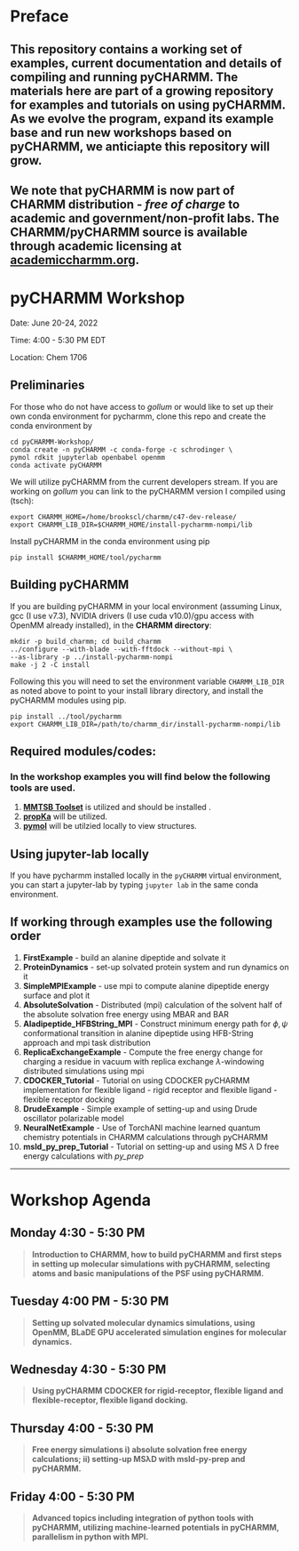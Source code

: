 # Preface
## This repository contains a working set of examples, current documentation and details of compiling and running pyCHARMM. The materials here are part of a growing repository for examples and tutorials on using pyCHARMM. As we evolve the program, expand its example base and run new workshops based on pyCHARMM, we anticiapte this repository will grow. 

## We note that pyCHARMM is now part of CHARMM distribution - _free of charge_ to academic and government/non-profit labs. The CHARMM/pyCHARMM source is available through academic licensing at [academiccharmm.org](https://academiccharmm.org/program).

# pyCHARMM Workshop

Date: June 20-24, 2022

Time: 4:00 - 5:30 PM EDT

Location: Chem 1706

## Preliminaries

For those who do not have access to *gollum* or would like to set up their own conda environment for pycharmm, clone this repo and create the conda environment by

```shell
cd pyCHARMM-Workshop/
conda create -n pyCHARMM -c conda-forge -c schrodinger \
pymol rdkit jupyterlab openbabel openmm
conda activate pyCHARMM
```

We will utilize pyCHARMM from the current developers stream. If you are working on *gollum* you can link to the pyCHARMM version I compiled using (tsch):

```shell
export CHARMM_HOME=/home/brookscl/charmm/c47-dev-release/
export CHARMM_LIB_DIR=$CHARMM_HOME/install-pycharmm-nompi/lib
```

Install pyCHARMM in the conda environment using pip

```shell
pip install $CHARMM_HOME/tool/pycharmm
```

## Building pyCHARMM

If you are building pyCHARMM in your local environment (assuming Linux, gcc (I use v7.3), NVIDIA drivers (I use cuda v10.0)/gpu access with OpenMM already installed), in the **CHARMM directory**:

```shell
mkdir -p build_charmm; cd build_charmm
../configure --with-blade --with-fftdock --without-mpi \
--as-library -p ../install-pycharmm-nompi
make -j 2 -C install
```

Following this you will need to set the environment variable `CHARMM_LIB_DIR` as noted above to point to your install library directory, and install the pyCHARMM modules using pip.

```shell
pip install ../tool/pycharmm
export CHARMM_LIB_DIR=/path/to/charmm_dir/install-pycharmm-nompi/lib
```

## Required modules/codes:
### In the workshop examples you will find below the following tools are used.

1. [**MMTSB Toolset**](https://github.com/mmtsb/toolset) is utilized and should be installed .
2. [**propKa**](https://github.com/jensengroup/propka) will be utilized.
3. [**pymol**](https://pymol.org/2/) will be utilzied locally to view structures.

## Using jupyter-lab locally

If you have pycharmm installed locally in the `pyCHARMM` virtual environment, you can start a jupyter-lab by typing `jupyter lab` in the same conda environment.

## If working through examples use the following order
1. **FirstExample** - build an alanine dipeptide and solvate it
2. **ProteinDynamics** - set-up solvated protein system and run dynamics on it
3. **SimpleMPIExample** - use mpi to compute alanine dipeptide energy surface and plot it
4. **AbsoluteSolvation** - Distributed (mpi) calculation of the solvent half of the absolute solvation free energy using MBAR and BAR
5. **Aladipeptide_HFBString_MPI** - Construct minimum energy path for $\phi,\psi$ conformational transition in alanine dipeptide using HFB-String approach and mpi task distribution
6. **ReplicaExchangeExample** - Compute the free energy change for charging a residue in vacuum with replica exchange $\lambda$-windowing distributed simulations using mpi
7. **CDOCKER_Tutorial** - Tutorial on using CDOCKER pyCHARMM implementation for flexible ligand - rigid receptor and flexible ligand - flexible receptor docking
8. **DrudeExample** - Simple example of setting-up and using Drude oscillator polarizable model
9. **NeuralNetExample** - Use of TorchANI machine learned quantum chemistry potentials in CHARMM calculations through pyCHARMM
10. **msld_py_prep_Tutorial** - Tutorial on setting-up and using MS $\lambda$ D free energy calculations with *py_prep*


----------------------------------------------

# Workshop Agenda

## Monday 4:30 - 5:30 PM 
> __Introduction to CHARMM, how to build pyCHARMM and first steps in setting up molecular simulations with pyCHARMM, selecting atoms and basic manipulations of the PSF using pyCHARMM.__
## Tuesday 4:00 PM - 5:30 PM 
> __Setting up solvated molecular dynamics simulations, using OpenMM, BLaDE GPU accelerated simulation engines for molecular dynamics.__
## Wednesday 4:30 - 5:30 PM 
> __Using pyCHARMM CDOCKER for rigid-receptor, flexible ligand and flexible-receptor, flexible ligand docking.__
## Thursday 4:00 - 5:30 PM 
> __Free energy simulations i) absolute solvation free energy calculations; ii) setting-up MSλD with msld-py-prep and pyCHARMM.__
## Friday 4:00 - 5:30 PM 
> __Advanced topics including integration of python tools with pyCHARMM, utilizing machine-learned potentials in pyCHARMM, parallelism in python with MPI.__
